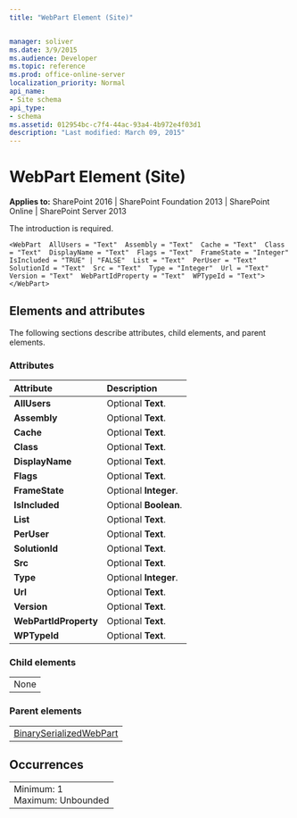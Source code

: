 ```yaml
---
title: "WebPart Element (Site)"


manager: soliver
ms.date: 3/9/2015
ms.audience: Developer
ms.topic: reference
ms.prod: office-online-server
localization_priority: Normal
api_name:
- Site schema
api_type:
- schema
ms.assetid: 012954bc-c7f4-44ac-93a4-4b972e4f03d1
description: "Last modified: March 09, 2015"
---
```


# WebPart Element (Site)

 
  
 **Applies to:** SharePoint 2016 | SharePoint Foundation 2013 | SharePoint Online | SharePoint Server 2013
  
The introduction is required.
  
```VB.net
<WebPart  AllUsers = "Text"  Assembly = "Text"  Cache = "Text"  Class = "Text"  DisplayName = "Text"  Flags = "Text"  FrameState = "Integer"  IsIncluded = "TRUE" | "FALSE"  List = "Text"  PerUser = "Text"  SolutionId = "Text"  Src = "Text"  Type = "Integer"  Url = "Text"  Version = "Text"  WebPartIdProperty = "Text"  WPTypeId = "Text"></WebPart>
```

## Elements and attributes

The following sections describe attributes, child elements, and parent elements.

### Attributes

|**Attribute**|**Description**|
|:-----|:-----|
|**AllUsers** <br/> |Optional **Text**.  <br/> |
|**Assembly** <br/> |Optional **Text**.  <br/> |
|**Cache** <br/> |Optional **Text**.  <br/> |
|**Class** <br/> |Optional **Text**.  <br/> |
|**DisplayName** <br/> |Optional **Text**.  <br/> |
|**Flags** <br/> |Optional **Text**.  <br/> |
|**FrameState** <br/> |Optional **Integer**.  <br/> |
|**IsIncluded** <br/> |Optional **Boolean**.  <br/> |
|**List** <br/> |Optional **Text**.  <br/> |
|**PerUser** <br/> |Optional **Text**.  <br/> |
|**SolutionId** <br/> |Optional **Text**.  <br/> |
|**Src** <br/> |Optional **Text**.  <br/> |
|**Type** <br/> |Optional **Integer**.  <br/> |
|**Url** <br/> |Optional **Text**.  <br/> |
|**Version** <br/> |Optional **Text**.  <br/> |
|**WebPartIdProperty** <br/> |Optional **Text**.  <br/> |
|**WPTypeId** <br/> |Optional **Text**.  <br/> |
   
### Child elements

||
|:-----|
|None |
   
### Parent elements

||
|:-----|
|[BinarySerializedWebPart](binaryserializedwebpart-element-site.md)|
   
## Occurrences

||
|:-----|
|Minimum: 1  <br/> Maximum: Unbounded  <br/> |
   

